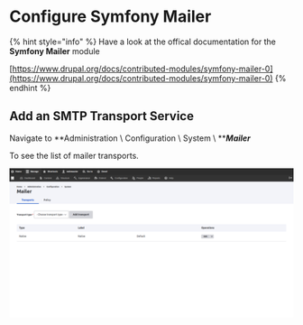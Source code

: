 # Configure Symfony Mailer

{% hint style="info" %}
Have a look at the offical documentation for the **Symfony Mailer** module

[https://www.drupal.org/docs/contributed-modules/symfony-mailer-0](https://www.drupal.org/docs/contributed-modules/symfony-mailer-0)
{% endhint %}

## Add an SMTP Transport Service

Navigate to **Administration \ Configuration \ System \ **_**Mailer**_

To see the list of mailer transports.

![Mailer Transports Configuration Page](../../../.gitbook/assets/mailer-transports-varbase90x1.png)

